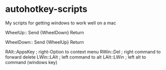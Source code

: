 # autohotkey-scripts
My scripts for getting windows to work well on a mac

WheelUp::
Send {WheelDown}
Return

WheelDown::
Send {WheelUp}
Return

RAlt::AppsKey ; right-Option to context menu
RWin::Del ; right command to forward delete
LWin::LAlt ; left command to alt
LAlt::LWin ; left alt to command (windows key)

